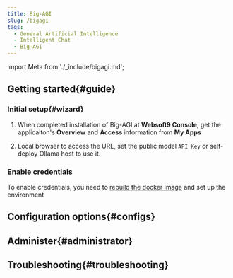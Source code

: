 ```yaml
---
title: Big-AGI
slug: /bigagi
tags:
  - General Artificial Intelligence
  - Intelligent Chat
  - Big-AGI
---
```


import Meta from './_include/bigagi.md';

<Meta name="meta" />

## Getting started{#guide}

### Initial setup{#wizard}

1. When completed installation of Big-AGI at **Websoft9 Console**, get the applicaiton's **Overview** and **Access** information from **My Apps**  

2. Local browser to access the URL, set the public model `API Key` or self-deploy Ollama host to use it.

### Enable credentials

To enable credentials, you need to [rebuild the docker image](https://github.com/enricoros/big-AGI/blob/v2-dev/docs/deploy-authentication.md#http-authentication) and set up the environment

## Configuration options{#configs}

## Administer{#administrator}

## Troubleshooting{#troubleshooting}